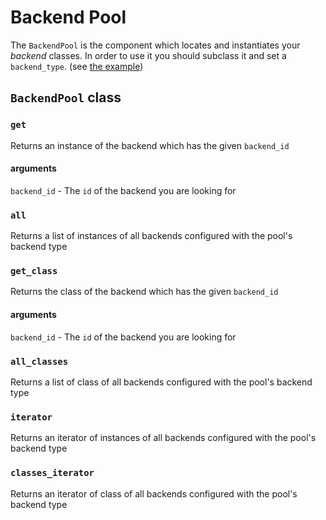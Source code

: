 Backend Pool
============

The `BackendPool` is the component which locates and instantiates your _backend_
classes. In order to use it you should subclass it and set a `backend_type`.
(see [the example](/#example))

`BackendPool` class
-------------------

### `get`

Returns an instance of the backend which has the given `backend_id`

#### arguments

`backend_id` - The `id` of the backend you are looking for


### `all`

Returns a list of instances of all backends configured with the pool's backend
type


### `get_class`

Returns the class of the backend which has the given `backend_id`

#### arguments

`backend_id` - The `id` of the backend you are looking for

### `all_classes`

Returns a list of class of all backends configured with the pool's backend
type

### `iterator`

Returns an iterator of instances of all backends configured with the
pool's backend type

### `classes_iterator`

Returns an iterator of class of all backends configured with the
pool's backend type
